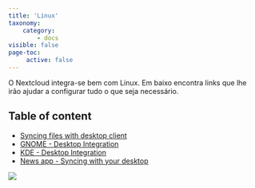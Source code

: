 ```yaml
---
title: 'Linux'
taxonomy:
    category:
        - docs
visible: false
page-toc:
     active: false
---
```


 O Nextcloud integra-se bem com Linux. Em baixo encontra links que lhe irão ajudar a configurar tudo o que seja necessário.

 ## Table of content
 - [Syncing files with desktop client](desktop-sync-client)
 - [GNOME - Desktop Integration](gnome-desktop-integration)
 - [KDE - Desktop Integration](kde-desktop-integration)
 - [News app - Syncing with your desktop](news-app-syncing)

 ![](Tux.png)
